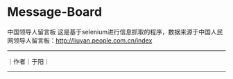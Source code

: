 # Message-Board
中国领导人留言板
    这是基于selenium进行信息抓取的程序，数据来源于中国人民网领导人留言板：http://liuyan.people.com.cn/index
****
｜作者｜于阳｜
****
